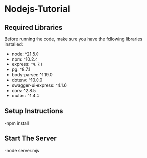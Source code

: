 # Nodejs-Tutorial

## Required Libraries

Before running the code, make sure you have the following libraries installed:

- node: ^21.5.0
- npm: ^10.2.4
- express: ^4.17.1
- pg: ^8.7.1
- body-parser: ^1.19.0
- dotenv: ^10.0.0
- swagger-ui-express: ^4.1.6
- cors: ^2.8.5
- multer: ^1.4.4

## Setup Instructions 

-npm install

## Start The Server

-node server.mjs